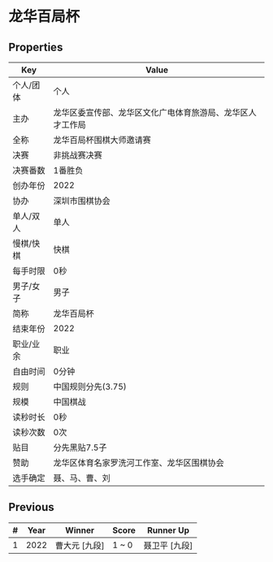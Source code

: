 # 龙华百局杯

## Properties

| Key | Value |
| --- | ----- |
| 个人/团体 | 个人 |
| 主办 | 龙华区委宣传部、龙华区文化广电体育旅游局、龙华区人才工作局 |
| 全称 | 龙华百局杯围棋大师邀请赛 |
| 决赛 | 非挑战赛决赛 |
| 决赛番数 | 1番胜负 |
| 创办年份 | 2022 |
| 协办 | 深圳市围棋协会 |
| 单人/双人 | 单人 |
| 慢棋/快棋 | 快棋 |
| 每手时限 | 0秒 |
| 男子/女子 | 男子 |
| 简称 | 龙华百局杯 |
| 结束年份 | 2022 |
| 职业/业余 | 职业 |
| 自由时间 | 0分钟 |
| 规则 | 中国规则分先(3.75) |
| 规模 | 中国棋战 |
| 读秒时长 | 0秒 |
| 读秒次数 | 0次 |
| 贴目 | 分先黑贴7.5子 |
| 赞助 | 龙华区体育名家罗洗河工作室、龙华区围棋协会 |
| 选手确定 | 聂、马、曹、刘 |

## Previous

| # | Year | Winner | Score | Runner Up |
| --- | --- | --- | --- | --- |
| 1 | 2022 | 曹大元 [九段] | 1 ~ 0 | 聂卫平 [九段] |

